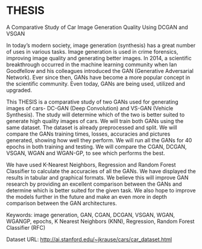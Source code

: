 # THESIS
A Comparative Study of Car Image Generation Quality Using DCGAN and VSGAN


In today’s modern society, image generation (synthesis) has a great number of uses in various tasks. Image generation is used in crime forensics, improving image quality
and generating better images. In 2014, a scientific breakthrough occurred in the machine learning community when Ian Goodfellow and his colleagues introduced the GAN
(Generative Adversarial Network). Ever since then, GANs have become a more popular concept in the scientific community. Even today, GANs are being used, utilized and
upgraded. 

This THESIS is a comparative study of two GANs used for generating images of cars- DC-GAN (Deep Convolution) and VS-GAN (Vehicle Synthesis). The study will determine 
which of the two is better suited to generate high quality images of cars. We will train both GANs using the same dataset. The dataset is already preprocessed and split. 
We will compare the GANs training times, losses, accuracies and pictures generated, showing how well they perform. We will run all the GANs for 40 epochs in both training
and testing. We will compare the CGAN, DCGAN, VSGAN, WGAN and WGAN-GP, to see which performs the best. 

We have used K-Nearest Neighbors, Regression and Random Forest Classifier to calculate the accuracies of all the GANs. We have displayed the results in tabular and 
graphical formats. We believe this will improve GAN research by providing an excellent comparison between the GANs and determine which is better suited for the given 
task. We also hope to improve the models further in the future and make an even more in depth comparison between the GAN architectures.

Keywords: image generation, GAN, CGAN, DCGAN, VSGAN, WGAN, WGANGP, epochs, K Nearest Neighbors (KNN), Regression, Random Forest Classifier (RFC)

Dataset URL: http://ai.stanford.edu/~jkrause/cars/car_dataset.html
